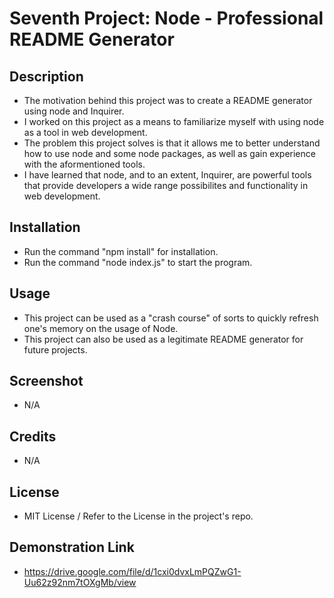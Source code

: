 # Seventh Project: Node - Professional README Generator

## Description

- The motivation behind this project was to create a README generator using node and Inquirer.
- I worked on this project as a means to familiarize myself with using node as a tool in web development.
- The problem this project solves is that it allows me to better understand how to use node and some node packages, as well as gain experience with the aformentioned tools.
- I have learned that node, and to an extent, Inquirer, are powerful tools that provide developers a wide range possibilites and functionality in web development.

## Installation 
- Run the command "npm install" for installation.
- Run the command "node index.js" to start the program.

## Usage
- This project can be used as a "crash course" of sorts to quickly refresh one's memory on the usage of Node.
- This project can also be used as a legitimate README generator for future projects.

## Screenshot
- N/A

## Credits
- N/A

## License
- MIT License / Refer to the License in the project's repo.

## Demonstration Link
- https://drive.google.com/file/d/1cxi0dvxLmPQZwG1-Uu62z92nm7tOXgMb/view
